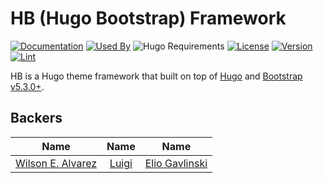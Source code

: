 # HB (Hugo Bootstrap) Framework 

[![Documentation](https://img.shields.io/badge/docs-references-blue?logo=hugo&style=flat-square)](https://hb.hugomods.com)
[![Used By](https://flat.badgen.net/github/dependents-repo/hbstack/hb?icon=hugo&label=used+by)](https://github.com/hbstack/hb/network/dependents)
![Hugo Requirements](https://img.shields.io/badge/dynamic/json?color=important&label=requirements&query=requirements&logo=hugo&style=flat-square&url=https://api.razonyang.com/v1/hugo/modules/github.com/hbstack/hb)
[![License](https://img.shields.io/github/license/hbstack/hb?style=flat-square)](https://github.com/hbstack/hb/blob/main/LICENSE)
[![Version](https://img.shields.io/badge/dynamic/json?color=blue&label=version&query=name&url=https://api.razonyang.com/v1/github/tag/hbstack/hb&style=flat-square)](https://github.com/hbstack/hb/tags)
[![Lint](https://github.com/hbstack/hb/actions/workflows/lint.yml/badge.svg?style=flat-square)](https://github.com/hbstack/hb/actions/workflows/lint.yml)

HB is a Hugo theme framework that built on top of [Hugo](https://gohugo.io) and [Bootstrap v5.3.0+](https://getbootstrap.com).

## Backers

| Name | Name | Name |
| :--: | :--: | :--: |
| [Wilson E. Alvarez](https://github.com/Rubonne) | [Luigi](https://github.com/luigi8bits) | [Elio Gavlinski](https://github.com/gavlinski) |
